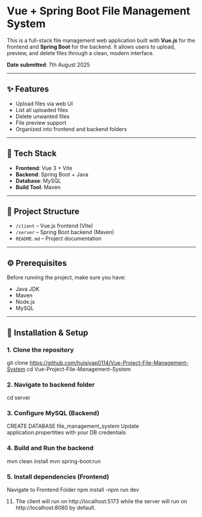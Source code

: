 # Vue + Spring Boot File Management System

This is a full-stack file management web application built with **Vue.js** for the frontend and **Spring Boot** for the backend. It allows users to upload, preview, and delete files through a clean, modern interface.

**Date submitted**: 7th August 2025

---

## ✨ Features

- Upload files via web UI  
- List all uploaded files  
- Delete unwanted files  
- File preview support  
- Organized into frontend and backend folders  

---

## 🧰 Tech Stack

- **Frontend**: Vue 3 + Vite  
- **Backend**: Spring Boot + Java  
- **Database**: MySQL  
- **Build Tool**: Maven  

---

## 📁 Project Structure

- `/client` – Vue.js frontend (Vite)  
- `/server` – Spring Boot backend (Maven)  
- `README.md` – Project documentation  

---

## ⚙️ Prerequisites

Before running the project, make sure you have:

- Java JDK  
- Maven  
- Node.js  
- MySQL  

---

## 🚀 Installation & Setup

### 1. Clone the repository
git clone https://github.com/huisiyap0114/Vue-Project-File-Management-System
cd Vue-Project-File-Management-System

### 2. Navigate to backend folder
cd server
   
### 3. Configure MySQL (Backend)
CREATE DATABASE file_management_system 
Update application.propertities with your DB credentials
   
### 4. Build and Run the backend
mvn clean install
mvn spring-boot:run
   
### 5. Install dependencies (Frontend)
Navigate to Frontend Folder
npm install
   -npm run dev
   
11. The client will run on http://localhost:5173 while the server will run on
    http://localhost:8080 by default.

